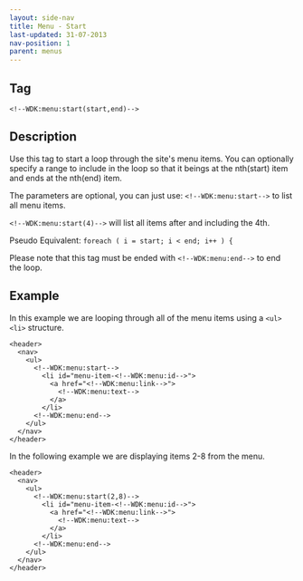 ```yaml
---
layout: side-nav
title: Menu - Start
last-updated: 31-07-2013
nav-position: 1
parent: menus
---
```


## Tag

`<!--WDK:menu:start(start,end)-->`

## Description

Use this tag to start a loop through the site's menu items. 
You can optionally specify a range to include in the loop so that it beings at the nth(start) item and ends at the nth(end) item. 

The parameters are optional, you can just use: `<!--WDK:menu:start-->` to list all menu items.

`<!--WDK:menu:start(4)-->` will list all items after and including the 4th.

Pseudo Equivalent:
`foreach ( i = start; i < end; i++ ) {`

Please note that this tag must be ended with `<!--WDK:menu:end-->` to end the loop.

## Example

In this example we are looping through all of the menu items using a `<ul> <li>` structure.

~~~
<header>
  <nav>
    <ul>
      <!--WDK:menu:start-->
        <li id="menu-item-<!--WDK:menu:id-->">
          <a href="<!--WDK:menu:link-->">
            <!--WDK:menu:text-->
          </a>
        </li>
      <!--WDK:menu:end-->
    </ul>
  </nav>
</header>
~~~

In the following example we are displaying items 2-8 from the menu.

~~~
<header>
  <nav>
    <ul>
      <!--WDK:menu:start(2,8)-->
        <li id="menu-item-<!--WDK:menu:id-->">
          <a href="<!--WDK:menu:link-->">
            <!--WDK:menu:text-->
          </a>
        </li>
      <!--WDK:menu:end-->
    </ul>
  </nav>
</header>
~~~